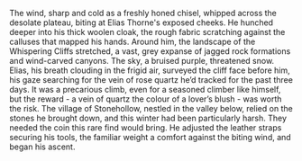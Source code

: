 The wind, sharp and cold as a freshly honed chisel, whipped across the desolate plateau, biting at Elias Thorne's exposed cheeks. He hunched deeper into his thick woolen cloak, the rough fabric scratching against the calluses that mapped his hands. Around him, the landscape of the Whispering Cliffs stretched, a vast, grey expanse of jagged rock formations and wind-carved canyons.  The sky, a bruised purple, threatened snow.  Elias, his breath clouding in the frigid air, surveyed the cliff face before him, his gaze searching for the vein of rose quartz he’d tracked for the past three days.  It was a precarious climb, even for a seasoned climber like himself, but the reward - a vein of quartz the colour of a lover’s blush - was worth the risk. The village of Stonehollow, nestled in the valley below, relied on the stones he brought down, and this winter had been particularly harsh. They needed the coin this rare find would bring. He adjusted the leather straps securing his tools, the familiar weight a comfort against the biting wind, and began his ascent.
